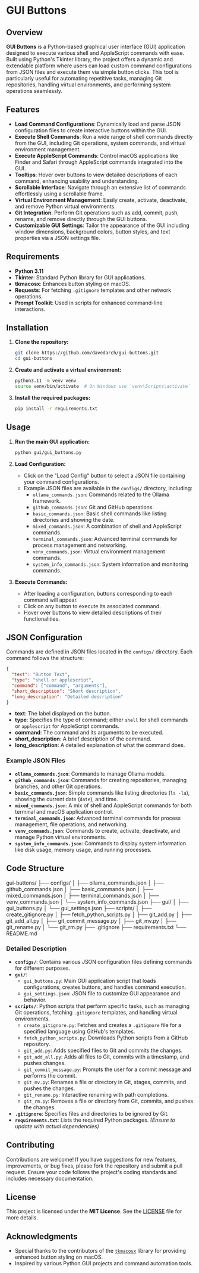 # GUI Buttons

## Overview

**GUI Buttons** is a Python-based graphical user interface (GUI) application designed to execute various shell and AppleScript commands with ease. Built using Python's Tkinter library, the project offers a dynamic and extendable platform where users can load custom command configurations from JSON files and execute them via simple button clicks. This tool is particularly useful for automating repetitive tasks, managing Git repositories, handling virtual environments, and performing system operations seamlessly.

## Features

- **Load Command Configurations**: Dynamically load and parse JSON configuration files to create interactive buttons within the GUI.
- **Execute Shell Commands**: Run a wide range of shell commands directly from the GUI, including Git operations, system commands, and virtual environment management.
- **Execute AppleScript Commands**: Control macOS applications like Finder and Safari through AppleScript commands integrated into the GUI.
- **Tooltips**: Hover over buttons to view detailed descriptions of each command, enhancing usability and understanding.
- **Scrollable Interface**: Navigate through an extensive list of commands effortlessly using a scrollable frame.
- **Virtual Environment Management**: Easily create, activate, deactivate, and remove Python virtual environments.
- **Git Integration**: Perform Git operations such as add, commit, push, rename, and remove directly through the GUI buttons.
- **Customizable GUI Settings**: Tailor the appearance of the GUI including window dimensions, background colors, button styles, and text properties via a JSON settings file.

## Requirements

- **Python 3.11**
- **Tkinter**: Standard Python library for GUI applications.
- **tkmacosx**: Enhances button styling on macOS.
- **Requests**: For fetching `.gitignore` templates and other network operations.
- **Prompt Toolkit**: Used in scripts for enhanced command-line interactions.

## Installation

1. **Clone the repository:**
   ```bash
   git clone https://github.com/davedarch/gui-buttons.git
   cd gui-buttons
   ```

2. **Create and activate a virtual environment:**
   ```bash
   python3.11 -m venv venv
   source venv/bin/activate  # On Windows use `venv\Scripts\activate`
   ```

3. **Install the required packages:**
   ```bash
   pip install -r requirements.txt
   ```

## Usage

1. **Run the main GUI application:**
   ```bash
   python gui/gui_buttons.py
   ```

2. **Load Configuration:**
   - Click on the "Load Config" button to select a JSON file containing your command configurations.
   - Example JSON files are available in the `configs/` directory, including:
     - `ollama_commands.json`: Commands related to the Ollama framework.
     - `github_commands.json`: Git and GitHub operations.
     - `basic_commands.json`: Basic shell commands like listing directories and showing the date.
     - `mixed_commands.json`: A combination of shell and AppleScript commands.
     - `terminal_commands.json`: Advanced terminal commands for process management and networking.
     - `venv_commands.json`: Virtual environment management commands.
     - `system_info_commands.json`: System information and monitoring commands.

3. **Execute Commands:**
   - After loading a configuration, buttons corresponding to each command will appear.
   - Click on any button to execute its associated command.
   - Hover over buttons to view detailed descriptions of their functionalities.

## JSON Configuration

Commands are defined in JSON files located in the `configs/` directory. Each command follows the structure:

```json
{
  "text": "Button Text",
  "type": "shell or applescript",
  "command": ["command", "arguments"],
  "short_description": "Short description",
  "long_description": "Detailed description"
}
```

- **text**: The label displayed on the button.
- **type**: Specifies the type of command; either `shell` for shell commands or `applescript` for AppleScript commands.
- **command**: The command and its arguments to be executed.
- **short_description**: A brief description of the command.
- **long_description**: A detailed explanation of what the command does.

### Example JSON Files

- **`ollama_commands.json`**: Commands to manage Ollama models.
- **`github_commands.json`**: Commands for creating repositories, managing branches, and other Git operations.
- **`basic_commands.json`**: Simple commands like listing directories (`ls -la`), showing the current date (`date`), and time.
- **`mixed_commands.json`**: A mix of shell and AppleScript commands for both terminal and macOS application control.
- **`terminal_commands.json`**: Advanced terminal commands for process management, file operations, and networking.
- **`venv_commands.json`**: Commands to create, activate, deactivate, and manage Python virtual environments.
- **`system_info_commands.json`**: Commands to display system information like disk usage, memory usage, and running processes.

## Code Structure
gui-buttons/
├── configs/
│ ├── ollama_commands.json
│ ├── github_commands.json
│ ├── basic_commands.json
│ ├── mixed_commands.json
│ ├── terminal_commands.json
│ ├── venv_commands.json
│ └── system_info_commands.json
├── gui/
│ ├── gui_buttons.py
│ └── gui_settings.json
├── scripts/
│ ├── create_gitignore.py
│ ├── fetch_python_scripts.py
│ ├── git_add.py
│ ├── git_add_all.py
│ ├── git_commit_message.py
│ ├── git_mv.py
│ ├── git_rename.py
│ └── git_rm.py
├── .gitignore
├── requirements.txt
└── README.md


### Detailed Description

- **`configs/`**: Contains various JSON configuration files defining commands for different purposes.
- **`gui/`**:
  - `gui_buttons.py`: Main GUI application script that loads configurations, creates buttons, and handles command execution.
  - `gui_settings.json`: JSON file to customize GUI appearance and behavior.
- **`scripts/`**: Python scripts that perform specific tasks, such as managing Git operations, fetching `.gitignore` templates, and handling virtual environments.
  - `create_gitignore.py`: Fetches and creates a `.gitignore` file for a specified language using GitHub's templates.
  - `fetch_python_scripts.py`: Downloads Python scripts from a GitHub repository.
  - `git_add.py`: Adds specified files to Git and commits the changes.
  - `git_add_all.py`: Adds all files to Git, commits with a timestamp, and pushes changes.
  - `git_commit_message.py`: Prompts the user for a commit message and performs the commit.
  - `git_mv.py`: Renames a file or directory in Git, stages, commits, and pushes the changes.
  - `git_rename.py`: Interactive renaming with path completions.
  - `git_rm.py`: Removes a file or directory from Git, commits, and pushes the changes.
- **`.gitignore`**: Specifies files and directories to be ignored by Git.
- **`requirements.txt`**: Lists the required Python packages. *(Ensure to update with actual dependencies)*

## Contributing

Contributions are welcome! If you have suggestions for new features, improvements, or bug fixes, please fork the repository and submit a pull request. Ensure your code follows the project's coding standards and includes necessary documentation.

## License

This project is licensed under the **MIT License**. See the [LICENSE](LICENSE) file for more details.

## Acknowledgments

- Special thanks to the contributors of the [`tkmacosx`](https://github.com/TomSchimansky/tkmacosx) library for providing enhanced button styling on macOS.
- Inspired by various Python GUI projects and command automation tools.